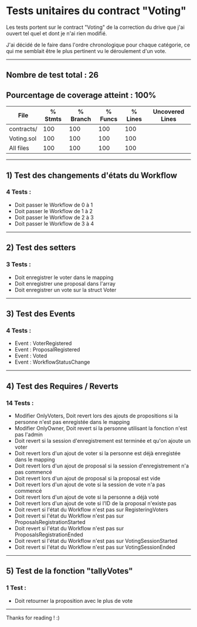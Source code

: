 # Tests unitaires du contract "Voting"

Les tests portent sur le contract "Voting" de la correction du drive que j'ai ouvert tel quel et dont je n'ai rien modifié.

J'ai décidé de le faire dans l'ordre chronologique pour chaque catégorie, ce qui me semblait être le plus pertinent vu le déroulement d'un vote.

---
## Nombre de test total : 26

## Pourcentage de coverage atteint : 100%

|File         |  % Stmts | % Branch |  % Funcs |  % Lines |Uncovered Lines |
|-------------|----------|----------|----------|----------|----------------|
| contracts/  |      100 |      100 |      100 |      100 |                |
|  Voting.sol |      100 |      100 |      100 |      100 |                ||
|All files    |      100 |      100 |      100 |      100 |                |

---

## 1) Test des changements d'états du Workflow


### 4 Tests :

- Doit passer le Workflow de 0 à 1
- Doit passer le Workflow de 1 à 2
- Doit passer le Workflow de 2 à 3
- Doit passer le Workflow de 3 à 4
---
## 2) Test des setters
### 3 Tests :

- Doit enregistrer le voter dans le mapping 
- Doit enregistrer une proposal dans l'array
- Doit enregistrer un vote sur la struct Voter
---
## 3) Test des Events
### 4 Tests :

- Event : VoterRegistered
- Event : ProposalRegistered
- Event : Voted
- Event : WorkflowStatusChange
---
## 4) Test des Requires / Reverts
### 14 Tests :

- Modifier OnlyVoters, Doit revert lors des ajouts de propositions si la personne n'est pas enregistée dans le mapping
- Modifier OnlyOwner, Doit revert si la personne utilisant la fonction n'est pas l'admin
- Doit revert si la session d'enregistrement est terminée et qu'on ajoute un voter
- Doit revert lors d'un ajout de voter si la personne est déjà enregistée dans le mapping
- Doit revert lors d'un ajout de proposal si la session d'enregistrement n'a pas commencé
- Doit revert lors d'un ajout de proposal si la proposal est vide
- Doit revert lors d'un ajout de vote si la session de vote n'a pas commencé
- Doit revert lors d'un ajout de vote si la personne a déjà voté
- Doit revert lors d'un ajout de vote si l'ID de la proposal n'existe pas
- Doit revert si l'état du Workflow n'est pas sur RegisteringVoters
- Doit revert si l'état du Workflow n'est pas sur ProposalsRegistrationStarted
- Doit revert si l'état du Workflow n'est pas sur ProposalsRegistrationEnded
- Doit revert si l'état du Workflow n'est pas sur VotingSessionStarted
- Doit revert si l'état du Workflow n'est pas sur VotingSessionEnded
---
## 5) Test de la fonction "tallyVotes"
### 1 Test :
- Doit retourner la proposition avec le plus de vote
---
Thanks for reading ! :)
